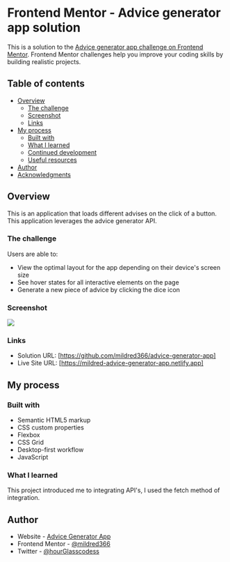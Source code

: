 # Frontend Mentor - Advice generator app solution

This is a solution to the [Advice generator app challenge on Frontend Mentor](https://www.frontendmentor.io/challenges/advice-generator-app-QdUG-13db). Frontend Mentor challenges help you improve your coding skills by building realistic projects.

## Table of contents

- [Overview](#overview)
  - [The challenge](#the-challenge)
  - [Screenshot](#screenshot)
  - [Links](#links)
- [My process](#my-process)
  - [Built with](#built-with)
  - [What I learned](#what-i-learned)
  - [Continued development](#continued-development)
  - [Useful resources](#useful-resources)
- [Author](#author)
- [Acknowledgments](#acknowledgments)

## Overview

This is an application that loads different advises on the click of a button. This application leverages the advice generator API.

### The challenge

Users are able to:

- View the optimal layout for the app depending on their device's screen size
- See hover states for all interactive elements on the page
- Generate a new piece of advice by clicking the dice icon

### Screenshot

![](./screenshot.jpg)

### Links

- Solution URL: [https://github.com/mildred366/advice-generator-app]
- Live Site URL: [https://mildred-advice-generator-app.netlify.app]

## My process

### Built with

- Semantic HTML5 markup
- CSS custom properties
- Flexbox
- CSS Grid
- Desktop-first workflow
- JavaScript

### What I learned

This project introduced me to integrating API's, I used the fetch method of integration. 

## Author

- Website - [Advice Generator App](https://mildred-advice-generator-app.netlify.app)
- Frontend Mentor - [@mildred366](https://www.frontendmentor.io/profile/mildred366)
- Twitter - [@hourGlasscodess](https://www.twitter.com/hourglasscodess)
